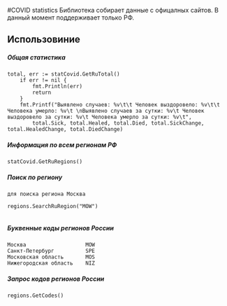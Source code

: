#COVID statistics
 Библиотека собирает данные с офицалных сайтов.
 В данный момент поддерживает только РФ.

## Использовиние
##### Общая статистика 
```
total, err := statCovid.GetRuTotal()
	if err != nil {
		fmt.Println(err)
		return
	}
	fmt.Printf("Выявлено случаев: %v\t\t Человек выздоровело: %v\t\t Человека умерло: %v\t \nВыявлено случаев за сутки: %v\t Человек выздоровело за сутки: %v\t Человека умерло за сутки: %v\t",
		total.Sick, total.Healed, total.Died, total.SickChange, total.HealedChange, total.DiedChange)
```
##### Информация по всем регионам РФ
```
statCovid.GetRuRegions()
```

##### Поиск по региону 
```
для поиска региона Москва 

regions.SearchRuRegion("MOW") 


```

##### Буквенные коды регионов России
```
Москва                   MOW
Санкт-Петербург          SPE
Московская область       MOS
Нижегородская область    NIZ
```

##### Запрос кодов регионов России
```
regions.GetCodes()
```